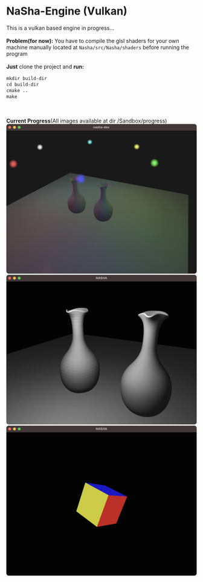 # NaSha-Engine (Vulkan)
This is a vulkan based engine in progress... <br><br>
**Problem(for now):**  You have to compile the glsl shaders for your own machine manually located at `Nasha/src/Nasha/shaders` before running the program<br><br>
**Just** clone the project and **run:**
```
mkdir build-dir
cd build-dir
cmake ..
make
```
<br><br>
**Current Progress**(All images available at dir /Sandbox/progress)
![Alt text](./sandbox/progress/multiple_lights%20&&%20specular_lighting.JPG)
![Alt text](./sandbox/progress/multiple_obj_point_light_preview.JPG)
![Alt text](./sandbox/progress/3dcube_preview.JPG)
